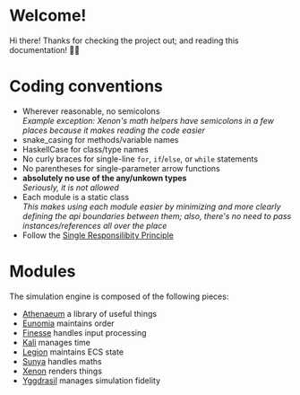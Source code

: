 # Welcome!

Hi there! Thanks for checking the project out; and reading this documentation! 🤘🏻

# Coding conventions

* Wherever reasonable, no semicolons<br>
  _Example exception: Xenon's math helpers have semicolons in a few places because it makes reading the code easier_
* snake_casing for methods/variable names
* HaskellCase for class/type names
* No curly braces for single-line `for`, `if`/`else`, or `while` statements
* No parentheses for single-parameter arrow functions
* **absolutely no use of the any/unkown types**<br>
  _Seriously, it is not allowed_
* Each module is a static class<br>
  _This makes using each module easier by minimizing and more clearly defining the api boundaries between them; also, there's no need to pass instances/references all over the place_
* Follow the [Single Responsilibity Principle](https://en.wikipedia.org/wiki/Single-responsibility_principle)

# Modules

The simulation engine is composed of the following pieces:
* [Athenaeum](./Athenaeum) a library of useful things
* [Eunomia](./Eunomia) maintains order
* [Finesse](./Finesse) handles input processing
* [Kali](./Kali) manages time
* [Legion](./Legion) maintains ECS state
* [Sunya](./Sunya) handles maths
* [Xenon](./Xenon) renders things
* [Yggdrasil](./Yggdrasil) manages simulation fidelity